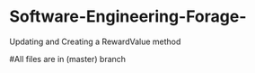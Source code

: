 # Software-Engineering-Forage-
Updating and Creating a RewardValue method

#All files are in (master) branch

